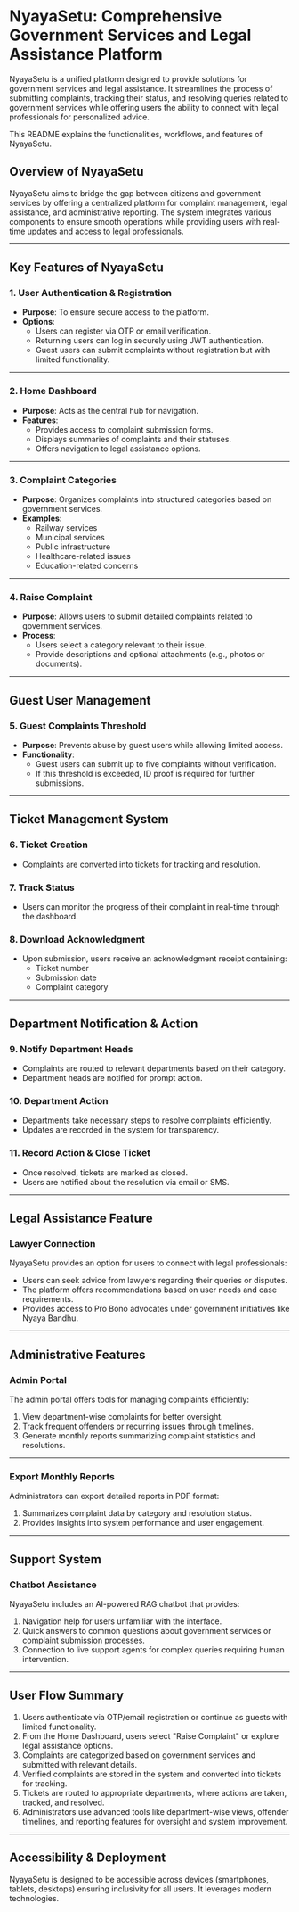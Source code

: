 # NyayaSetu: Comprehensive Government Services and Legal Assistance Platform

NyayaSetu is a unified platform designed to provide solutions for government services and legal assistance. It streamlines the process of submitting complaints, tracking their status, and resolving queries related to government services while offering users the ability to connect with legal professionals for personalized advice.

This README explains the functionalities, workflows, and features of NyayaSetu.


## Overview of NyayaSetu

NyayaSetu aims to bridge the gap between citizens and government services by offering a centralized platform for complaint management, legal assistance, and administrative reporting. The system integrates various components to ensure smooth operations while providing users with real-time updates and access to legal professionals.

---

## Key Features of NyayaSetu

### 1. **User Authentication & Registration**
- **Purpose**: To ensure secure access to the platform.
- **Options**:
  - Users can register via OTP or email verification.
  - Returning users can log in securely using JWT authentication.
  - Guest users can submit complaints without registration but with limited functionality.

---

### 2. **Home Dashboard**
- **Purpose**: Acts as the central hub for navigation.
- **Features**:
  - Provides access to complaint submission forms.
  - Displays summaries of complaints and their statuses.
  - Offers navigation to legal assistance options.

---

### 3. **Complaint Categories**
- **Purpose**: Organizes complaints into structured categories based on government services.
- **Examples**:
  - Railway services
  - Municipal services
  - Public infrastructure
  - Healthcare-related issues
  - Education-related concerns

---

### 4. **Raise Complaint**
- **Purpose**: Allows users to submit detailed complaints related to government services.
- **Process**:
  - Users select a category relevant to their issue.
  - Provide descriptions and optional attachments (e.g., photos or documents).
  
---

## Guest User Management

### 5. **Guest Complaints Threshold**
- **Purpose**: Prevents abuse by guest users while allowing limited access.
- **Functionality**:
  - Guest users can submit up to five complaints without verification.
  - If this threshold is exceeded, ID proof is required for further submissions.

---

## Ticket Management System

### 6. **Ticket Creation**
- Complaints are converted into tickets for tracking and resolution.

### 7. **Track Status**
- Users can monitor the progress of their complaint in real-time through the dashboard.

### 8. **Download Acknowledgment**
- Upon submission, users receive an acknowledgment receipt containing:
  - Ticket number
  - Submission date
  - Complaint category

---

## Department Notification & Action

### 9. **Notify Department Heads**
- Complaints are routed to relevant departments based on their category.
- Department heads are notified for prompt action.

### 10. **Department Action**
- Departments take necessary steps to resolve complaints efficiently.
- Updates are recorded in the system for transparency.

### 11. **Record Action & Close Ticket**
- Once resolved, tickets are marked as closed.
- Users are notified about the resolution via email or SMS.

---

## Legal Assistance Feature

### Lawyer Connection
NyayaSetu provides an option for users to connect with legal professionals:
- Users can seek advice from lawyers regarding their queries or disputes.
- The platform offers recommendations based on user needs and case requirements.
- Provides access to Pro Bono advocates under government initiatives like Nyaya Bandhu.

---

## Administrative Features

### Admin Portal
The admin portal offers tools for managing complaints efficiently:
1. View department-wise complaints for better oversight.
2. Track frequent offenders or recurring issues through timelines.
3. Generate monthly reports summarizing complaint statistics and resolutions.

---

### Export Monthly Reports
Administrators can export detailed reports in PDF format:
1. Summarizes complaint data by category and resolution status.
2. Provides insights into system performance and user engagement.

---

## Support System

### Chatbot Assistance
NyayaSetu includes an AI-powered RAG chatbot that provides:
1. Navigation help for users unfamiliar with the interface.
2. Quick answers to common questions about government services or complaint submission processes.
3. Connection to live support agents for complex queries requiring human intervention.

---

## User Flow Summary 

1. Users authenticate via OTP/email registration or continue as guests with limited functionality.
2. From the Home Dashboard, users select "Raise Complaint" or explore legal assistance options.
3. Complaints are categorized based on government services and submitted with relevant details.
4. Verified complaints are stored in the system and converted into tickets for tracking.
5. Tickets are routed to appropriate departments, where actions are taken, tracked, and resolved.
6. Administrators use advanced tools like department-wise views, offender timelines, and reporting features for oversight and system improvement.

---

## Accessibility & Deployment

NyayaSetu is designed to be accessible across devices (smartphones, tablets, desktops) ensuring inclusivity for all users. It leverages modern technologies.

